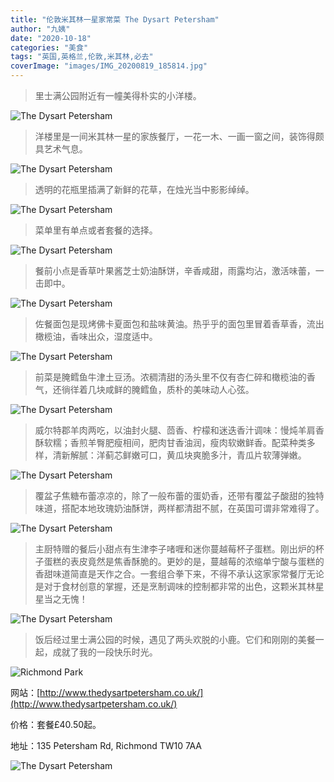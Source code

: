 ```yaml
---
title: "伦敦米其林一星家常菜 The Dysart Petersham"
author: "九姨"
date: "2020-10-18"
categories: "美食"
tags: "英国,英格兰,伦敦,米其林,必去"
coverImage: "images/IMG_20200819_185814.jpg"
---
```


>里士满公园附近有一幢美得朴实的小洋楼。

![The Dysart Petersham](images/IMG_20200819_175232.jpg)

>洋楼里是一间米其林一星的家族餐厅，一花一木、一画一窗之间，装饰得颇具艺术气息。

![The Dysart Petersham](images/IMG_20200819_180842.jpg)

>透明的花瓶里插满了新鲜的花草，在烛光当中影影绰绰。

![The Dysart Petersham](images/IMG_20200819_181240.jpg)

>菜单里有单点或者套餐的选择。

![The Dysart Petersham](images/IMG_20200819_192321.jpg)

>餐前小点是香草叶果酱芝士奶油酥饼，辛香咸甜，雨露均沾，激活味蕾，一击即中。

![The Dysart Petersham](images/IMG_20200819_183306.jpg)

>佐餐面包是现烤佛卡夏面包和盐味黄油。热乎乎的面包里冒着香草香，流出橄榄油，香味出众，湿度适中。

![The Dysart Petersham](images/IMG_20200819_183903.jpg)

>前菜是腌鳕鱼牛津土豆汤。浓稠清甜的汤头里不仅有杏仁碎和橄榄油的香气，还徜徉着几块咸鲜的腌鳕鱼，质朴的美味动人心弦。

![The Dysart Petersham](images/IMG_20200819_184224.jpg)

>威尔特郡羊肉两吃，以油封火腿、茴香、柠檬和迷迭香汁调味：慢炖羊肩香酥软糯；香煎羊臀肥瘦相间，肥肉甘香油润，瘦肉软嫩鲜香。配菜种类多样，清新解腻：洋蓟芯鲜嫩可口，黄瓜块爽脆多汁，青瓜片软薄弹嫩。

![The Dysart Petersham](images/IMG_20200819_185814.jpg)

>覆盆子焦糖布蕾凉凉的，除了一般布蕾的蛋奶香，还带有覆盆子酸甜的独特味道，搭配本地玫瑰奶油酥饼，两样都清甜不腻，在英国可谓非常难得了。

![The Dysart Petersham](images/IMG_20200819_192639.jpg)

>主厨特赠的餐后小甜点有生津李子啫喱和迷你蔓越莓杯子蛋糕。刚出炉的杯子蛋糕的表皮竟然是焦香酥脆的。更妙的是，蔓越莓的浓缩单宁酸与蛋糕的香甜味道简直是天作之合。一套组合拳下来，不得不承认这家家常餐厅无论是对于食材创意的掌握，还是烹制调味的控制都非常的出色，这颗米其林星星当之无愧！

![The Dysart Petersham](images/IMG_20200819_195045.jpg)

>饭后经过里士满公园的时候，遇见了两头欢脱的小鹿。它们和刚刚的美餐一起，成就了我的一段快乐时光。

![Richmond Park](images/20200820_223056.jpg)


网站：[http://www.thedysartpetersham.co.uk/](http://www.thedysartpetersham.co.uk/)

价格：套餐£40.50起。

地址：135 Petersham Rd, Richmond TW10 7AA

![The Dysart Petersham](images/dysart.jpg)